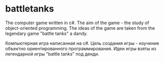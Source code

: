 battletanks
===========
The computer game written in c#.
The aim of the game - the study of object-oriented programming.
The ideas of the game are taken from the legendary game "battle tanks" a dandy.

Компьютерная игра написанная на с#.
Цель создания игры - изучение объектно ориентированного программирования.
Идеи игры взяты из легендарной игры "battle tanks" под денди.

